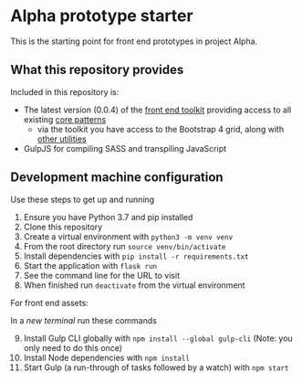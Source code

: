 # Alpha prototype starter

This is the starting point for front end prototypes in project Alpha. 

## What this repository provides

Included in this repository is: 

* The latest version (0.0.4) of the [front end toolkit](https://github.com/nationalarchives/tna-frontend-toolkit) providing access to all existing [core patterns](https://cdn.nationalarchives.gov.uk/toolkit/index.html)  
    * via the toolkit you have access to the Bootstrap 4 grid, along with [other utilities](https://github.com/nationalarchives/tna-frontend-toolkit/blob/develop/sass/navi.scss) 
* GulpJS for compiling SASS and transpiling JavaScript


## Development machine configuration

Use these steps to get up and running

1. Ensure you have Python 3.7 and pip installed
2. Clone this repository
3. Create a virtual environment with `python3 -m venv venv`
4. From the root directory run `source venv/bin/activate` 
5. Install dependencies with `pip install -r requirements.txt`
6. Start the application with `flask run`
7. See the command line for the URL to visit
8. When finished run `deactivate` from the virtual environment

For front end assets:

In a _new terminal_ run these commands

9. Install Gulp CLI globally with `npm install --global gulp-cli` (Note: you only need to do this once)
10. Install Node dependencies with `npm install`
11. Start Gulp (a run-through of tasks followed by a watch) with `npm start` 